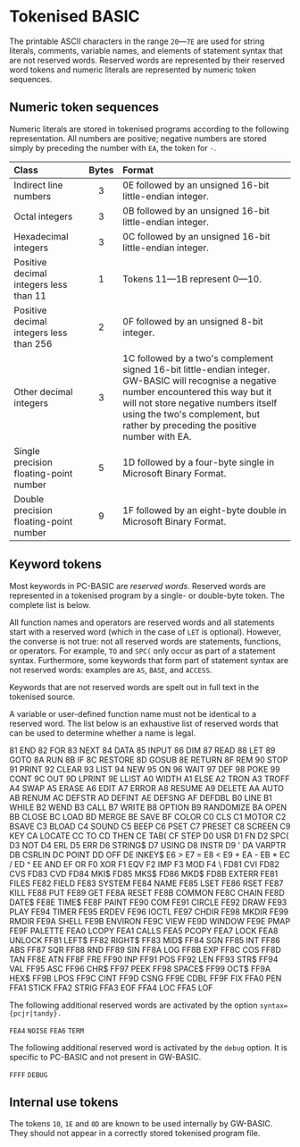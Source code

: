 # Tokenised BASIC
The printable ASCII characters in the range `20`—`7E` are used for string literals, comments, variable names, and elements of statement syntax that are not reserved words. Reserved words are represented by their reserved word tokens and numeric literals are represented by numeric token sequences.

## Numeric token sequences
Numeric literals are stored in tokenised programs according to the following representation. All numbers are positive; negative numbers are stored simply by preceding the number with `EA`, the token for `-`.

| Class | Bytes | Format |
|:------|:-----:|:-------|
| Indirect line numbers | 3 | 0E followed by an unsigned 16-bit little-endian integer. |
| Octal integers | 3 | 0B followed by an unsigned 16-bit little-endian integer.|
| Hexadecimal integers| 3 | 0C followed by an unsigned 16-bit  little-endian integer.|
| Positive decimal integers less than 11 | 1 | Tokens 11—1B represent 0—10. |
| Positive decimal integers less than 256 | 2 | 0F followed by an unsigned 8-bit integer.|
|Other decimal integers| 3 | 1C followed by a two's complement signed 16-bit little-endian integer. GW-BASIC will recognise a negative number encountered this way but it will not store negative numbers itself using the two's complement, but rather by preceding the positive number with EA.|
| Single precision floating-point number| 5| 1D followed by a four-byte single in Microsoft Binary Format.|
| Double precision floating-point number| 9| 1F followed by an eight-byte double in Microsoft Binary Format.|

## Keyword tokens
Most keywords in PC-BASIC are *reserved words*. Reserved words are represented in a tokenised program by a single- or double-byte token. The complete list is below.

All function names and operators are reserved words and all statements start with a reserved word (which in the case of `LET` is optional). However, the converse is not true: not all reserved words are statements, functions, or operators. For example, `TO` and `SPC(` only occur as part of a statement syntax. Furthermore, some keywords that form part of statement syntax are not reserved words: examples are `AS`, `BASE`, and `ACCESS`.

Keywords that are not reserved words are spelt out in full text in the tokenised source.

A variable or user-defined function name must not be identical to a reserved word. The list below is an exhaustive list of reserved words that can be used to determine whether a name is legal.

81 END 82 FOR 83 NEXT 84 DATA 85 INPUT 86 DIM 87 READ 88 LET 89 GOTO 8A RUN 8B IF 8C RESTORE 8D GOSUB 8E RETURN 8F REM 90 STOP 91 PRINT 92 CLEAR 93 LIST 94 NEW 95 ON 96 WAIT 97 DEF 98 POKE 99 CONT 9C OUT 9D LPRINT 9E LLIST A0 WIDTH A1 ELSE A2 TRON A3 TROFF A4 SWAP A5 ERASE A6 EDIT A7 ERROR A8 RESUME A9 DELETE AA AUTO AB RENUM AC DEFSTR AD DEFINT AE DEFSNG AF DEFDBL B0 LINE B1 WHILE B2 WEND B3 CALL B7 WRITE B8 OPTION B9 RANDOMIZE BA OPEN BB CLOSE BC LOAD BD MERGE BE SAVE BF COLOR C0 CLS C1 MOTOR C2 BSAVE C3 BLOAD C4 SOUND C5 BEEP C6 PSET C7 PRESET C8 SCREEN C9 KEY CA LOCATE CC TO CD THEN CE TAB( CF STEP D0 USR D1 FN D2 SPC( D3 NOT D4 ERL D5 ERR D6 STRING$ D7 USING D8 INSTR D9 ' DA VARPTR DB CSRLIN DC POINT DD OFF DE INKEY$ E6 > E7 = E8 < E9 + EA - EB * EC / ED ^ EE AND EF OR F0 XOR F1 EQV F2 IMP F3 MOD F4 \ FD81 CVI FD82 CVS FD83 CVD FD84 MKI$ FD85 MKS$ FD86 MKD$ FD8B EXTERR FE81 FILES FE82 FIELD FE83 SYSTEM FE84 NAME FE85 LSET FE86 RSET FE87 KILL FE88 PUT FE89 GET FE8A RESET FE8B COMMON FE8C CHAIN FE8D DATE$ FE8E TIME$ FE8F PAINT FE90 COM FE91 CIRCLE FE92 DRAW FE93 PLAY FE94 TIMER FE95 ERDEV FE96 IOCTL FE97 CHDIR FE98 MKDIR FE99 RMDIR FE9A SHELL FE9B ENVIRON FE9C VIEW FE9D WINDOW FE9E PMAP FE9F PALETTE FEA0 LCOPY FEA1 CALLS FEA5 PCOPY FEA7 LOCK FEA8 UNLOCK FF81 LEFT$ FF82 RIGHT$ FF83 MID$ FF84 SGN FF85 INT FF86 ABS FF87 SQR FF88 RND FF89 SIN FF8A LOG FF8B EXP FF8C COS FF8D TAN FF8E ATN FF8F FRE FF90 INP FF91 POS FF92 LEN FF93 STR$ FF94 VAL FF95 ASC FF96 CHR$ FF97 PEEK FF98 SPACE$ FF99 OCT$ FF9A HEX$ FF9B LPOS FF9C CINT FF9D CSNG FF9E CDBL FF9F FIX FFA0 PEN FFA1 STICK FFA2 STRIG FFA3 EOF FFA4 LOC FFA5 LOF

The following additional reserved words are activated by the option `syntax={pcjr|tandy}.`

`FEA4` `NOISE` `FEA6` `TERM`

The following additional reserved word is activated by the `debug` option. It is specific to PC-BASIC and not present in GW-BASIC.

`FFFF` `DEBUG`
## Internal use tokens
The tokens `10`, `1E` and `0D` are known to be used internally by GW-BASIC. They should not appear in a correctly stored tokenised program file.